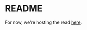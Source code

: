# README #

For now,  we're hosting the read [here](https://paper.dropbox.com/doc/Ray-Tracing-z4OBjWnWGX3lmeM14snv1).